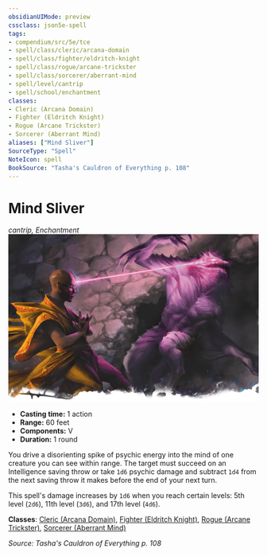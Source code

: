 ```yaml
---
obsidianUIMode: preview
cssclass: json5e-spell
tags:
- compendium/src/5e/tce
- spell/class/cleric/arcana-domain
- spell/class/fighter/eldritch-knight
- spell/class/rogue/arcane-trickster
- spell/class/sorcerer/aberrant-mind
- spell/level/cantrip
- spell/school/enchantment
classes:
- Cleric (Arcana Domain)
- Fighter (Eldritch Knight)
- Rogue (Arcane Trickster)
- Sorcerer (Aberrant Mind)
aliases: ["Mind Sliver"]
SourceType: "Spell"
NoteIcon: spell
BookSource: "Tasha's Cauldron of Everything p. 108"
---
```

# Mind Sliver
*cantrip, Enchantment*  
![](https://raw.githubusercontent.com/5etools-mirror-2/5etools-img/main/spells/TCE/Mind%20Sliver.webp#right)  

- **Casting time:** 1 action
- **Range:** 60 feet
- **Components:** V
- **Duration:** 1 round

You drive a disorienting spike of psychic energy into the mind of one creature you can see within range. The target must succeed on an Intelligence saving throw or take `1d6` psychic damage and subtract `1d4` from the next saving throw it makes before the end of your next turn.

This spell's damage increases by `1d6` when you reach certain levels: 5th level (`2d6`), 11th level (`3d6`), and 17th level (`4d6`).

**Classes**: [Cleric (Arcana Domain)](/2-Mechanics/CLI/classes/cleric-arcana-domain-scag.md), [Fighter (Eldritch Knight)](/2-Mechanics/CLI/classes/fighter-eldritch-knight.md), [Rogue (Arcane Trickster)](/2-Mechanics/CLI/classes/rogue-arcane-trickster.md), [Sorcerer (Aberrant Mind)](/2-Mechanics/CLI/classes/sorcerer-aberrant-mind-tce.md)

*Source: Tasha's Cauldron of Everything p. 108*